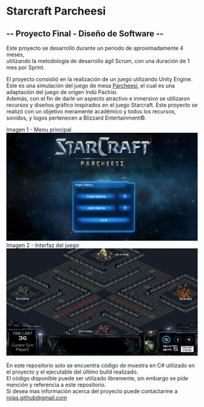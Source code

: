 # Starcraft Parcheesi
## -- Proyecto Final - Diseño de Software --  

Este proyecto se desarrolló durante un periodo de aproximadamente 4 meses,  
utilizando la metodología de desarrollo ágil Scrum, con una duración de 1 mes por Sprint.

El proyecto consistió en la realización de un juego utilizando Unity Engine.  
Este es una simulación del juego de mesa [Parcheesi](https://es.wikipedia.org/wiki/Parcheesi), el cual es una adaptación del juego de origen Indú Pachisi.  
Además, con el fin de darle un aspecto atractivo e inmersivo se utilizaron recursos y diseños gráfico inspirados en el juego
Starcraft. Este proyecto se realizó con un objetivo meramente académico y todos los recursos, sonidos, y logos pertenecen a Blizzard Entertainment©. 

Imagen 1 - Menu principal
![Alt text](/ScreenShot/menu.PNG?raw=true "Menu Principal") 
Imagen 2 - Interfaz del juego
![Alt text](/ScreenShot/in.PNG?raw=true "Ingame UI")

En este repositorio solo se encuentra código de muestra en C# utilizado en el proyecto y el ejecutable del último build realizado.  
El código disponible puede ser utilizado libremente, sin embargo se pide mención y referencia a este repositorio.   
Si desea mas información acerca del proyecto puede contactarme a rojas.github@gmail.com 
